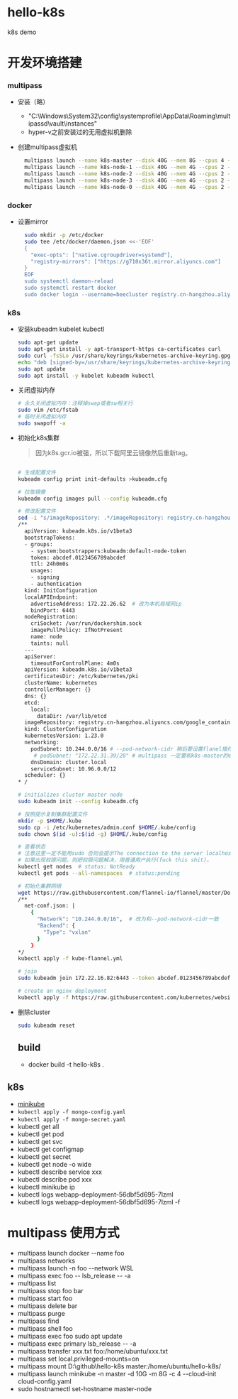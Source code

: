 # hello-k8s

k8s demo

# 开发环境搭建

### multipass
* 安装（略）
  * "C:\Windows\System32\config\systemprofile\AppData\Roaming\multipassd\vault\instances"
  * hyper-v之前安装过的无用虚拟机删除

* 创建multipass虚拟机
  ```bash
    multipass launch --name k8s-master --disk 40G --mem 8G --cpus 4 --cloud-init cloud-config.yml docker
    multipass launch --name k8s-node-1 --disk 40G --mem 4G --cpus 2 --cloud-init cloud-config.yml docker
    multipass launch --name k8s-node-2 --disk 40G --mem 4G --cpus 2 --cloud-init cloud-config.yml docker
    multipass launch --name k8s-node-3 --disk 40G --mem 4G --cpus 2 --cloud-init cloud-config.yml docker
    multipass launch --name k8s-node-0 --disk 40G --mem 4G --cpus 2 --cloud-init cloud-config.yml docker
  ```

### docker
* 设置mirror
  ``` bash
    sudo mkdir -p /etc/docker
    sudo tee /etc/docker/daemon.json <<-'EOF'
    {
      "exec-opts": ["native.cgroupdriver=systemd"],
      "registry-mirrors": ["https://g710x36t.mirror.aliyuncs.com"]
    }
    EOF
    sudo systemctl daemon-reload
    sudo systemctl restart docker
    sudo docker login --username=beecluster registry.cn-hangzhou.aliyuncs.com
  ```

### k8s
* 安装kubeadm kubelet kubectl
  ```bash
  sudo apt-get update
  sudo apt-get install -y apt-transport-https ca-certificates curl
  sudo curl -fsSLo /usr/share/keyrings/kubernetes-archive-keyring.gpg https://mirrors.aliyun.com/kubernetes/apt/doc/apt-key.gpg
  echo "deb [signed-by=/usr/share/keyrings/kubernetes-archive-keyring.gpg] https://mirrors.aliyun.com/kubernetes/apt/ kubernetes-xenial main" | sudo tee /etc/apt/sources.list.d/kubernetes.list
  sudo apt update
  sudo apt install -y kubelet kubeadm kubectl
  ```

* 关闭虚拟内存
  ``` bash
  # 永久关闭虚拟内存：注释掉swap或者sw相关行
  sudo vim /etc/fstab 
  # 临时关闭虚拟内存
  sudo swapoff -a 
  ```

* 初始化k8s集群
  > 因为k8s.gcr.io被强，所以下载阿里云镜像然后重新tag。
  ```bash

  # 生成配置文件
  kubeadm config print init-defaults >kubeadm.cfg

  # 拉取镜像
  kubeadm config images pull --config kubeadm.cfg

  # 修改配置文件
  sed -i "s/imageRepository: .*/imageRepository: registry.cn-hangzhou.aliyuncs.com\/google_containers/g" kubeadm.cfg
  /**
    apiVersion: kubeadm.k8s.io/v1beta3
    bootstrapTokens:
    - groups:
      - system:bootstrappers:kubeadm:default-node-token
      token: abcdef.0123456789abcdef
      ttl: 24h0m0s
      usages:
      - signing
      - authentication
    kind: InitConfiguration
    localAPIEndpoint:
      advertiseAddress: 172.22.26.62  # 改为本机局域网ip
      bindPort: 6443
    nodeRegistration:
      criSocket: /var/run/dockershim.sock
      imagePullPolicy: IfNotPresent
      name: node
      taints: null
    ---
    apiServer:
      timeoutForControlPlane: 4m0s
    apiVersion: kubeadm.k8s.io/v1beta3
    certificatesDir: /etc/kubernetes/pki
    clusterName: kubernetes
    controllerManager: {}
    dns: {}
    etcd:
      local:
        dataDir: /var/lib/etcd
    imageRepository: registry.cn-hangzhou.aliyuncs.com/google_containers  # 设置为为阿里云镜像
    kind: ClusterConfiguration
    kubernetesVersion: 1.23.0
    networking:
      podSubnet: 10.244.0.0/16 # --pod-network-cidr 稍后要设置flanel插件和这个一致
       # podSubnet: "172.22.31.39/20" # multipass 一定要和k8s-master的eth0地址吻合！
      dnsDomain: cluster.local
      serviceSubnet: 10.96.0.0/12
    scheduler: {}
  * /

  # initializes cluster master node
  sudo kubeadm init --config kubeadm.cfg

  # 按照提示复制集群配置文件
  mkdir -p $HOME/.kube
  sudo cp -i /etc/kubernetes/admin.conf $HOME/.kube/config
  sudo chown $(id -u):$(id -g) $HOME/.kube/config

  # 查看状态
  # 注意这里一定不能用sudo 否则会提示The connection to the server localhost:8080 was refused - did you specify the right host or port?
  # 如果出现权限问题，则把权限问题解决，用普通用户执行(fuck this shit)。
  kubectl get nodes  # status: NotReady
  kubectl get pods --all-namespaces  # status:pending

  # 初始化集群网络
  wget https://raw.githubusercontent.com/flannel-io/flannel/master/Documentation/kube-flannel.yml
  /**
    net-conf.json: |
      {
        "Network": "10.244.0.0/16",  # 改为和--pod-network-cidr一致
        "Backend": {
          "Type": "vxlan"
        }
      }
  */
  kubectl apply -f kube-flannel.yml

  # join
  sudo kubeadm join 172.22.16.82:6443 --token abcdef.0123456789abcdef  --discovery-token-ca-cert-hash sha256:d481878e274ccb45ff506db551f3388c9cb44da3a414d631e591742fdc7d703d

  # create an nginx deployment
  kubectl apply -f https://raw.githubusercontent.com/kubernetes/website/master/content/en/examples/application/nginx-app.yaml
  ```
* 删除cluster
  ```bash
  sudo kubeadm reset  
  ```

  ## build
  * docker build -t hello-k8s .

## k8s

* [minikube](https://minikube.sigs.k8s.io/docs/start/)
* `kubectl apply -f mongo-config.yaml`
* `kubectl apply -f mongo-secret.yaml`
* kubectl get all
* kubectl get pod
* kubectl get svc
* kubectl get configmap
* kubectl get secret
* kubectl get node -o wide
* kubectl describe service xxx
* kubectl describe pod xxx
* kubectl minikube ip
* kubectl logs webapp-deployment-56dbf5d695-7lzml
* kubectl logs webapp-deployment-56dbf5d695-7lzml -f

# multipass 使用方式

* multipass launch docker --name foo
* multipass networks
* multipass launch -n foo --network WSL
* multipass exec foo -- lsb_release -- -a
* multipass list
* multipass stop foo bar
* multipass start foo
* multipass delete bar
* multipass purge
* multipass find
* multipass shell foo
* multipass exec foo sudo apt update
* multipass exec primary lsb_release -- -a
* multipass transfer xxx.txt foo:/home/ubuntu/xxx.txt
* multipass set local.privileged-mounts=on
* multipass mount D:\github\hello-k8s master:/home/ubuntu/hello-k8s/
* multipass launch minikube -n master -d 10G -m 8G -c 4 --cloud-init cloud-config.yaml
* sudo hostnamectl set-hostname master-node